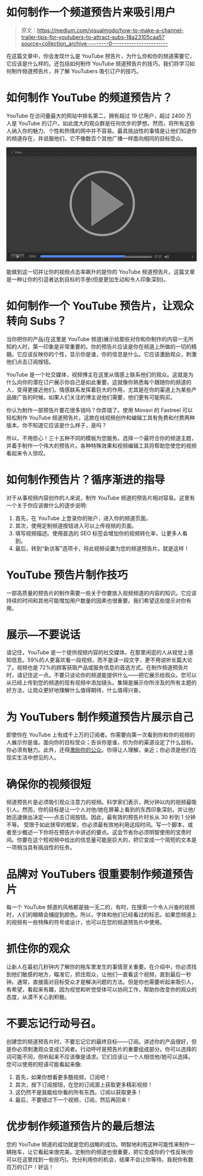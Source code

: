 # 如何制作一个频道预告片来吸引用户

> 原文：<https://medium.com/visualmodo/how-to-make-a-channel-trailer-tips-for-youtubers-to-attract-subs-18a23105caa5?source=collection_archive---------0----------------------->

在这篇文章中，你会发现什么是 YouTube 预告片，为什么你和你的频道需要它，它应该是什么样的。还包括如何制作 YouTube 频道预告片的技巧。我们将学习如何制作频道预告片，并了解 YouTubers 吸引订户的技巧。

# 如何制作 YouTube 的频道预告片？

YouTube 在访问量最大的网站中排名第二，拥有超过 19 亿用户，超过 2400 万人是 YouTube 的订户。如此庞大的观众群是任何优步的梦想。然而，将所有这些人纳入你的魅力、个性和热情的网中并不容易。最具挑战性的事情是让他们知道你的频道存在，并说服他们，它不像数百个其他广播一样面向相同的目标受众。

![](img/742d14354f4011ec7880b08089586d00.png)

能做到这一切并让你的视频点击率飙升的是你的 YouTube 频道预告片。这篇文章是一种让你的引逗者达到目标的手册(但是更加生动和令人印象深刻)。

# 如何制作一个 YouTube 预告片，让观众转向 Subs？

当你把你的产品(在这里是 YouTube 频道)展示给那些对你和你制作的内容一无所知的人时，第一印象是非常重要的。你的预告片应该是你在频道上所做的一切的精髓。它应该反映你的个性，显示你是谁，你的信息是什么。它应该激励观众，刺激他们点击订阅按钮。

YouTube 是一个社交媒体，视频博主在这里从情感上联系他们的观众。这就是为什么向你的潜在订户展示你自己是如此重要。这就像你熟悉每个跟随你的频道的人，变得更接近他们。情感联系发挥着巨大的作用，尤其是在你的渠道上为某些产品做广告的时候。如果人们关注的博主说他们需要，他们更有可能购买。

你认为制作一部预告片要花很多钱吗？你弄错了。使用 Movavi 的 Fastreel 可以轻松制作 YouTube 频道预告片。这款在线视频创作和编辑工具有免费和付费两种版本。你不知道它应该是什么样子，是吗？

所以，不用担心！三十五种不同的模板为您服务。选择一个最符合你的频道主题，并着手制作一个伟大的预告片。各种特殊效果和视频编辑工具将帮助您使您的视频看起来令人惊叹。

# 如何制作预告片？循序渐进的指导

对于从事视频内容创作的人来说，制作 YouTube 频道的预告片相对容易。这里有一个关于你应该做什么的逐步说明:

1.  首先，在 YouTube 上登录你的账户，进入你的频道页面。
2.  其次，使用定制频道按钮进入可以上传视频的页面。
3.  填写视频描述。使用首选的 SEO 标签会增加你的视频转化率，让更多人看到。
4.  最后，转到“新访客”选项卡，将此视频设置为您的频道预告片。就是这样！

# YouTube 预告片制作技巧

一部高质量的预告片的制作需要一些关于你要放入视频频道的内容的知识。它应该持续的时间和其他可能增加用户数量的因素也很重要。我们希望这些提示对你有用。

# 展示—不要说话

请记住，YouTube 是一个提供视频内容的社交媒体。在那里闲逛的人从视觉上感知信息。59%的人更喜欢看一段视频，而不是读一段文字，更不用说听长篇大论了。视频也是 72%的顾客获取产品或服务信息的首选方式。在制作频道预告片时，请记住这一点。不要只谈论你的频道能提供什么——把它展示给观众。您可以从已经上传到您的频道的现有视频中添加镜头。集锦是展示你所涉及的所有主题的好方法，让观众更好地理解什么值得期待，什么值得兴奋。

# 为 YouTubers 制作频道预告片展示自己

即使你在 YouTube 上有成千上万的订阅者。你需要向第一次看到你和你的视频的人展示你是谁。面向你的目标受众；告诉你是谁，你为你的渠道设定了什么目标。你必须有魅力。此外，还得[激励你的公众](https://visualmodo.com/how-to-get-better-speed-for-more-traffic-and-conversions/)。你得让人理解，亲近；你必须是他们在现实生活中想见的人。

# 确保你的视频很短

频道预告片是必须吸引观众注意力的视频。科学家们表示，两分钟以内的视频最吸引人。然而，你的目标是让一个人对他/她在屏幕上看到的东西印象深刻，并让他/她迅速做出决定——点击订阅按钮。因此，最有效的预告片时长从 30 秒到 1 分钟不等。
受限于如此狭窄的框架，你必须最有效地利用这段时间。写一个脚本，或者至少概述一下你将在预告片中讲述的要点。这会节省你必须明智使用的宝贵时间。你要在这个短视频中给出的信息量可能是巨大的，把它变成一个简短的文本是一项相当具有挑战性的任务。

# 品牌对 YouTubers 很重要制作频道预告片

每一个 YouTube 频道的风格都是独一无二的，有时，在搜索一个令人兴奋的视频时，人们的眼睛会捕捉到颜色。所以，字体和他们已经看过的标志。如果您频道上的视频有一些特殊的符号或设计，也可以在您的频道预告片中使用。

# 抓住你的观众

让新人在最初几秒钟内了解你的拖车里发生的事情至关重要。在介绍中，你必须找到他们敏感的地方，瞄准它，抓住观众，让他们一直看这个视频，直到最后一秒钟。通常，直接面对目标受众才是解决问题的方法。但是你也需要听起来吸引人，有希望，看起来有趣，因为视觉和听觉受体可以协同工作，帮助你改变你的观众的态度，从漠不关心到积极。

# 不要忘记行动号召。

创建您的频道预告片时，不要忘记它的最终目标——订阅。讲述你的产品很好，但是你必须刺激观众变成订阅者。行动呼吁是预告片的重要组成部分。你可以选择的词可能不同，但听起来不应该像是请求。它们应该让一个人相信他/她可以选择。您可以使用的短语可能看起来像:

1.  首先，如果你想看更多酷视频，订阅吧！
2.  其次，按下订阅按钮，在您的订阅源上获取更多精彩视频！
3.  这仍然不是我能给你看的所有东西。订阅以获取更多！
4.  最后，不要错过下一个视频，订阅，然后再回来！

# 优步制作频道预告片的最后想法

您的 YouTube 频道的成功就是您的战略的成功。明智地利用这种可能性来制作一辆拖车，让它看起来很完美。定制你的频道也很重要，把它变成你的个性反映(你可以在这里找到一些技巧)。充分利用你的机会，结果不会让你等待。我祝你有数百万的订户！好运！